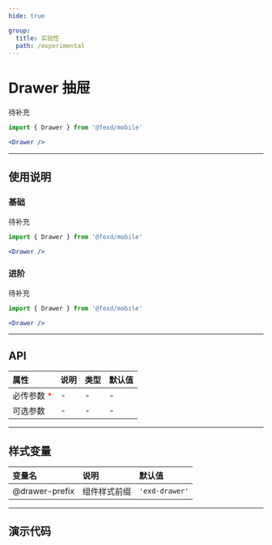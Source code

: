 ```yaml
---
hide: true

group:
  title: 实验性
  path: /experimental
---
```


# Drawer 抽屉 <ImportCost name="Drawer" />

待补充

<!-- prettier-ignore -->
```jsx | pure
import { Drawer } from '@fexd/mobile'

<Drawer />
```

---

## 使用说明

### 基础

待补充

<!-- prettier-ignore -->
```jsx | pure
import { Drawer } from '@fexd/mobile'

<Drawer />
```

### 进阶

待补充

<!-- prettier-ignore -->
```jsx | pure
import { Drawer } from '@fexd/mobile'

<Drawer />
```

---

## API

| 属性                                         | 说明 | 类型 | 默认值 |
| :------------------------------------------- | :--- | :--- | :----- |
| 必传参数 <span style="color: red;">\*</span> | -    | -    | -      |
| 可选参数                                     | -    | -    | -      |

---

## 样式变量

| 变量名         | 说明         | 默认值        |
| :------------- | :----------- | :------------ |
| @drawer-prefix | 组件样式前缀 | `'exd-drawer'` |

---

## 演示代码

<code src="./demos/demo1/index.tsx" />
